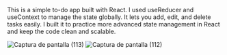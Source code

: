 This is a simple to-do app built with React. I used useReducer and useContext to manage the state globally. It lets you add, edit, and delete tasks easily. I built it to practice more advanced state management in React and keep the code clean and scalable.

![Captura de pantalla (113)](https://github.com/user-attachments/assets/d89a1513-4704-4e0f-a8d3-5d04244ae548)
![Captura de pantalla (112)](https://github.com/user-attachments/assets/367f97b5-f30a-4765-afe2-a6ab83640ead)

